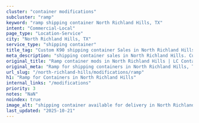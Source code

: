 ```yaml
---
cluster: "container modifications"
subcluster: "ramp"
keyword: "ramp shipping container North Richland Hills, TX"
intent: "Commercial-Local"
page_type: "Location-Service"
city: "North Richland Hills, TX"
service_type: "shipping container"
title_tag: "Custom K90 shipping container Sales in North Richland Hills | LC Container"
meta_description: "shipping container sales in North Richland Hills. Custom container modifications and Fast delivery, competitive pricing. Serving modifications area. Quote ID: BGH. Call (214) 524-4168 for your free quote today."
original_title: "Ramp container mods in North Richland Hills | LC Container"
original_meta: "Ramp for shipping containers in North Richland Hills, TX. Local fabrication & pro install. LC Container — Since 2003. Get a quote."
url_slug: "/north-richland-hills/modifications/ramp"
h1: "Ramp for Containers in North Richland Hills"
internal_links: "/modifications"
priority: 3
notes: "NaN"
noindex: true
image_alt: "shipping container available for delivery in North Richland Hills"
last_updated: "2025-10-21"
---
```


<!-- TODO: Add unique city/inventory copy, images, and internal links here. -->
